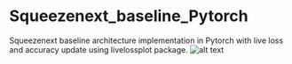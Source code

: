 # Squeezenext_baseline_Pytorch
Squeezenext baseline architecture implementation in Pytorch with live loss and accuracy update using livelossplot package.
![alt text](http://url/to/img.png)
